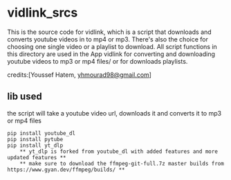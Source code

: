 # vidlink_srcs
This is the source code for vidlink, which is a script that downloads and converts youtube videos in to mp4 or mp3.
There's also the choice for choosing one single video or a playlist to download.
All script functions in this directory are used in the App vidlink for converting and downloading 
youtube videos to mp3 or mp4 files/ or for downloads playlists.

credits:[Youssef Hatem, yhmourad98@gmail.com]

## lib used
the script will take a youtube video url, downloads it and converts it to mp3 or mp4 files

    pip install youtube_dl 
    pip install pytube
    pip install yt_dlp 
        ** yt_dlp is forked from youtube_dl with added features and more updated features **
        ** make sure to download the ffmpeg-git-full.7z master builds from https://www.gyan.dev/ffmpeg/builds/ **

